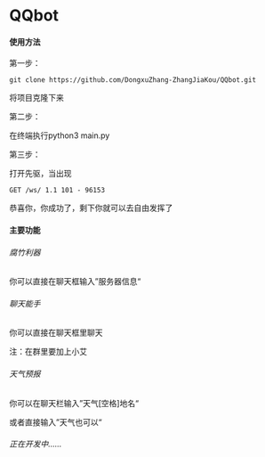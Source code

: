 # QQbot

#### 使用方法

第一步：

```
git clone https://github.com/DongxuZhang-ZhangJiaKou/QQbot.git
```

将项目克隆下来

第二步：

在终端执行python3 main.py

第三步：

打开先驱，当出现

```
GET /ws/ 1.1 101 - 96153
```

恭喜你，你成功了，剩下你就可以去自由发挥了

#### 主要功能

###### 腐竹利器

你可以直接在聊天框输入”服务器信息“

###### 聊天能手

你可以直接在聊天框里聊天

注：在群里要加上小艾

###### 天气预报

你可以在聊天栏输入”天气[空格]地名“

或者直接输入”天气也可以“

###### 正在开发中……
